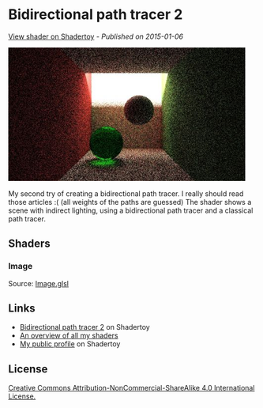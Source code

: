 ﻿# Bidirectional path tracer 2
[View shader on Shadertoy](https://www.shadertoy.com/view/4lfGWr) - _Published on 2015-01-06_ 

![thumbnail](./thumbnail.jpg)

My second try of creating a bidirectional path tracer. I really should read those articles :( (all weights of the paths are guessed)
The shader shows a scene with indirect lighting, using a bidirectional path tracer and a classical path tracer.
## Shaders

### Image

Source: [Image.glsl](./Image.glsl)

## Links
* [Bidirectional path tracer 2](https://www.shadertoy.com/view/4lfGWr) on Shadertoy
* [An overview of all my shaders](https://reindernijhoff.net/shadertoy/)
* [My public profile](https://www.shadertoy.com/user/reinder) on Shadertoy

## License

[Creative Commons Attribution-NonCommercial-ShareAlike 4.0 International License.](https://creativecommons.org/licenses/by-nc-sa/4.0/)
